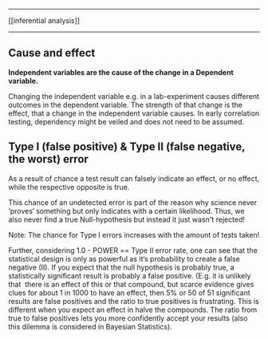 ___
[[inferential analysis]]
___
## Cause and effect

**Independent variables are the cause of the change in a Dependent variable.**

Changing the independent variable e.g. in a lab-experiment causes different outcomes in the dependent variable. The strength of that change is the effect, that a change in the independent variable causes. 
In early correlation testing, dependency might be veiled and does not need to be assumed.

## Type I (false positive) & Type II (false negative, the worst) error

As a result of chance a test result can falsely indicate an effect, or no effect, while the respective opposite is true. 

This chance of an undetected error is part of the reason why science never ‘proves‘ something but only indicates with a certain likelihood. Thus, we also  never find a true Null-hypothesis but instead it just wasn't rejected!

Note: The chance for Type I errors increases with the amount of tests taken!

Further,  considering 1.0 - POWER == Type II error rate, one can see that the statistical design is only as powerful as it‘s probability to create a false negative (II).
If you expect that the null hypothesis is probably true, a statistically significant result is probably a false positive. (E.g. it is unlikely that  there is an effect of this or that compound, but scarce evidence gives clues for about 1 in 1000 to have an effect, then 5% or 50 of 51 significant results are false positives and the ratio to true positives is frustrating. 
This is different when you expect an effect in halve the compounds. The  ratio from true to false positives lets you more confidently accept your results (also this dilemma is considered in Bayesian Statistics).